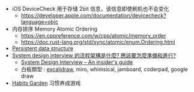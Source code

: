 - iOS DeviceCheck 用于存储  2bit 信息，该信息即使刷机也不会变化
	- https://developer.apple.com/documentation/devicecheck?language=objc
- 内存排序 Memory Atomic Ordering
	- https://en.cppreference.com/w/cpp/atomic/memory_order
	- https://doc.rust-lang.org/std/sync/atomic/enum.Ordering.html
- [Persistent data structure](https://en.wikipedia.org/wiki/Persistent_data_structure)
- [System design interview 的流程架構是什麼? 應該要怎麼準備和進行?](https://yschen25.blogspot.com/2022/07/system-design-interview.html)
	- [System Design Interview – An insider's guide](https://www.amazon.co.uk/System-Design-Interview-insiders-Second/dp/B08CMF2CQF)
	- 白板類型 : [excalidraw](https://excalidraw.com/), miro, whimsical, jamboard, coderpad, google draw
- [Habits Garden](https://habitsgarden.com) 习惯养成游戏